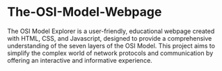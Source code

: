 # The-OSI-Model-Webpage
The OSI Model Explorer is a user-friendly, educational webpage created with HTML, CSS, and Javascript, designed to provide a comprehensive understanding of the seven layers of the OSI Model. This project aims to simplify the complex world of network protocols and communication by offering an interactive and informative experience.
